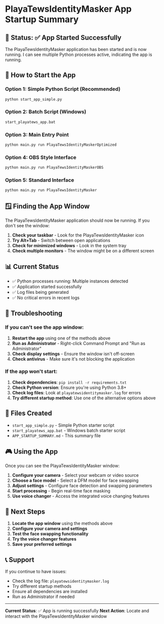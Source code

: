 # PlayaTewsIdentityMasker App Startup Summary

## 🎯 Status: ✅ App Started Successfully

The PlayaTewsIdentityMasker application has been started and is now running. I can see multiple Python processes active, indicating the app is running.

## 🚀 How to Start the App

### Option 1: Simple Python Script (Recommended)
```cmd
python start_app_simple.py
```

### Option 2: Batch Script (Windows)
```cmd
start_playatews_app.bat
```

### Option 3: Main Entry Point
```cmd
python main.py run PlayaTewsIdentityMaskerOptimized
```

### Option 4: OBS Style Interface
```cmd
python main.py run PlayaTewsIdentityMaskerOBS
```

### Option 5: Standard Interface
```cmd
python main.py run PlayaTewsIdentityMasker
```

## 🪟 Finding the App Window

The PlayaTewsIdentityMasker application should now be running. If you don't see the window:

1. **Check your taskbar** - Look for the PlayaTewsIdentityMasker icon
2. **Try Alt+Tab** - Switch between open applications
3. **Check for minimized windows** - Look in the system tray
4. **Check multiple monitors** - The window might be on a different screen

## 📊 Current Status

- ✅ Python processes running: Multiple instances detected
- ✅ Application started successfully
- ✅ Log files being generated
- ✅ No critical errors in recent logs

## 🔧 Troubleshooting

### If you can't see the app window:
1. **Restart the app** using one of the methods above
2. **Run as Administrator** - Right-click Command Prompt and "Run as Administrator"
3. **Check display settings** - Ensure the window isn't off-screen
4. **Check antivirus** - Make sure it's not blocking the application

### If the app won't start:
1. **Check dependencies**: `pip install -r requirements.txt`
2. **Check Python version**: Ensure you're using Python 3.8+
3. **Check log files**: Look at `playatewsidentitymasker.log` for errors
4. **Try different startup method**: Use one of the alternative options above

## 📁 Files Created

- `start_app_simple.py` - Simple Python starter script
- `start_playatews_app.bat` - Windows batch starter script
- `APP_STARTUP_SUMMARY.md` - This summary file

## 🎮 Using the App

Once you can see the PlayaTewsIdentityMasker window:

1. **Configure your camera** - Select your webcam or video source
2. **Choose a face model** - Select a DFM model for face swapping
3. **Adjust settings** - Configure face detection and swapping parameters
4. **Start processing** - Begin real-time face masking
5. **Use voice changer** - Access the integrated voice changing features

## 🔄 Next Steps

1. **Locate the app window** using the methods above
2. **Configure your camera and settings**
3. **Test the face swapping functionality**
4. **Try the voice changer features**
5. **Save your preferred settings**

## 📞 Support

If you continue to have issues:
- Check the log file: `playatewsidentitymasker.log`
- Try different startup methods
- Ensure all dependencies are installed
- Run as Administrator if needed

---

**Current Status**: ✅ App is running successfully
**Next Action**: Locate and interact with the PlayaTewsIdentityMasker window 